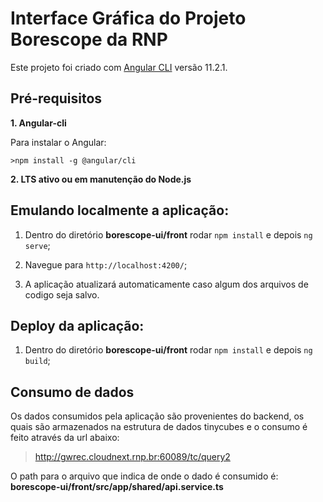 # Interface Gráfica do Projeto Borescope da RNP

Este projeto foi criado com [Angular CLI](https://github.com/angular/angular-cli) versão 11.2.1.

## Pré-requisitos

**1. Angular-cli**

  Para instalar o Angular:
  
    >npm install -g @angular/cli
  
**2. LTS ativo ou em manutenção do Node.js**

## Emulando localmente a aplicação:

1. Dentro do diretório **borescope-ui/front** rodar `npm install` e depois `ng serve`;

2. Navegue para `http://localhost:4200/`;

3. A aplicação atualizará automaticamente caso algum dos arquivos de codigo seja salvo.

## Deploy da aplicação:

1. Dentro do diretório **borescope-ui/front** rodar `npm install` e depois `ng build`;

## Consumo de dados

Os dados consumidos pela aplicação são provenientes do backend, os quais são armazenados na estrutura de dados tinycubes e o consumo é feito através da url abaixo:

>http://gwrec.cloudnext.rnp.br:60089/tc/query2

O path para o arquivo que indica de onde o dado é consumido é:
**borescope-ui/front/src/app/shared/api.service.ts**

